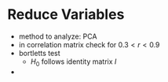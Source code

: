 # Reduce Variables
- method to analyze: PCA
- in correlation matrix check for $0.3 < r < 0.9$
- bortletts test
	- $H_{0}$ follows identity matrix $I$
- 